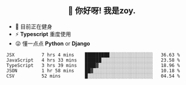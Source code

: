 <h2 align="center">👋 你好呀! 我是zoy.</h2>

- 🤔 目前正在健身
- ⚡ **Typescript** 重度使用
- 😜 懂一点点 **Python** or **Django**






<!--
**l-zoy/l-zoy** is a ✨ _special_ ✨ repository because its `README.md` (this file) appears on your GitHub profile.

Here are some ideas to get you started:

- 🔭 I’m currently working on ...
- 🌱 I’m currently learning ...
- 👯 I’m looking to collaborate on ...
- 🤔 I’m looking for help with ...
- 💬 Ask me about ...
- 📫 How to reach me: ...
- 😄 Pronouns: ...
- ⚡ Fun fact: ...
-->

<!--START_SECTION:waka-->
```text
JSX          7 hrs 4 mins    █████████░░░░░░░░░░░░░░░░   36.63 % 
JavaScript   4 hrs 33 mins   ██████░░░░░░░░░░░░░░░░░░░   23.58 % 
TypeScript   3 hrs 39 mins   ████▓░░░░░░░░░░░░░░░░░░░░   18.96 % 
JSON         1 hr 58 mins    ██▓░░░░░░░░░░░░░░░░░░░░░░   10.18 % 
CSV          52 mins         █░░░░░░░░░░░░░░░░░░░░░░░░   04.54 % 
```
<!--END_SECTION:waka-->
